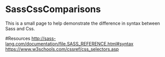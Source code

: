 # SassCssComparisons
This is a small page to help demonstrate the difference in syntax between Sass and Css.

#Resources
http://sass-lang.com/documentation/file.SASS_REFERENCE.html#syntax
https://www.w3schools.com/cssref/css_selectors.asp

